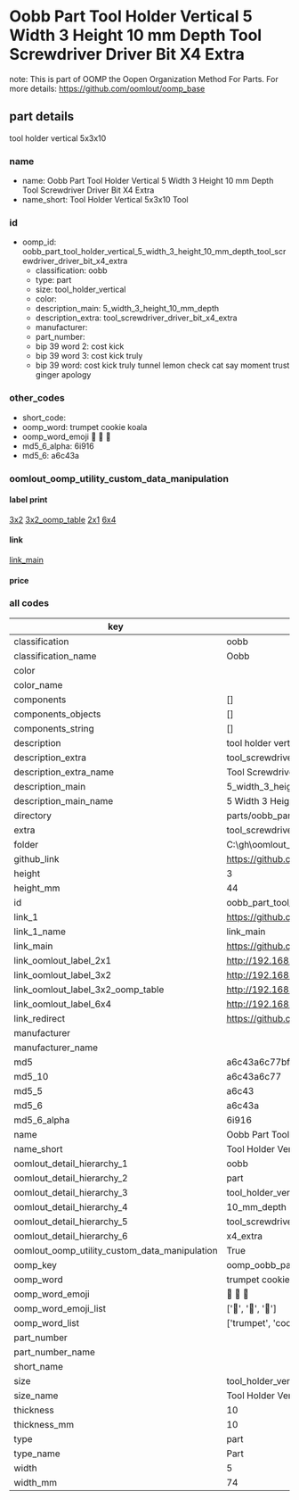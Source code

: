 # Oobb Part Tool Holder Vertical 5 Width 3 Height 10 mm Depth Tool Screwdriver Driver Bit X4 Extra  

note: This is part of OOMP the Oopen Organization Method For Parts. For more details: https://github.com/oomlout/oomp_base

##  part details
  



tool holder vertical 5x3x10



### name
* name: Oobb Part Tool Holder Vertical 5 Width 3 Height 10 mm Depth Tool Screwdriver Driver Bit X4 Extra
* name_short: Tool Holder Vertical 5x3x10 Tool
### id
* oomp_id: oobb_part_tool_holder_vertical_5_width_3_height_10_mm_depth_tool_screwdriver_driver_bit_x4_extra
  * classification: oobb
  * type: part
  * size: tool_holder_vertical
  * color: 
  * description_main: 5_width_3_height_10_mm_depth
  * description_extra: tool_screwdriver_driver_bit_x4_extra
  * manufacturer: 
  * part_number: 
  * bip 39 word 2: cost kick
  * bip 39 word 3: cost kick truly
  * bip 39 word: cost kick truly tunnel lemon check cat say moment trust ginger apology

### other_codes
* short_code: 
* oomp_word: trumpet cookie koala
* oomp_word_emoji :trumpet: :cookie: :koala:
* md5_6_alpha: 6i916
* md5_6: a6c43a






### oomlout_oomp_utility_custom_data_manipulation
#### label print
[3x2](http://192.168.1.245:1112/?label=oomp%206i916)
[3x2_oomp_table](http://192.168.1.108:1112/?label=oomp%206i916)
[2x1](http://192.168.1.242:1112/?label=oomp%206i916)
[6x4](http://192.168.1.55:1112/?label=oomp%206i916)    

#### link

[link_main](https://github.com/oomlout/oomlout_oobb_version_4_generated_parts/tree/main/navigation_oomp/oobb/part/tool_holder_vertical/5_width_3_height_10_mm_depth/tool_screwdriver_driver_bit_x4_extra/part)                              

#### price







### all codes 
| key | value |  
| --- | --- |  
| classification | oobb |  
| classification_name | Oobb |  
| color |  |  
| color_name |  |  
| components | [] |  
| components_objects | [] |  
| components_string | [] |  
| description | tool holder vertical 5x3x10 |  
| description_extra | tool_screwdriver_driver_bit_x4_extra |  
| description_extra_name | Tool Screwdriver Driver Bit X4 Extra |  
| description_main | 5_width_3_height_10_mm_depth |  
| description_main_name | 5 Width 3 Height 10 mm Depth |  
| directory | parts/oobb_part_tool_holder_vertical_5_width_3_height_10_mm_depth_tool_screwdriver_driver_bit_x4_extra |  
| extra | tool_screwdriver_driver_bit_x4 |  
| folder | C:\gh\oomlout_oobb_version_4_generated_parts\parts\oobb_part_tool_holder_vertical_5_width_3_height_10_mm_depth_tool_screwdriver_driver_bit_x4_extra |  
| github_link | https://github.com/oomlout/oomlout_oomp_part_src/tree/main/parts/oobb_part_tool_holder_vertical_5_width_3_height_10_mm_depth_tool_screwdriver_driver_bit_x4_extra |  
| height | 3 |  
| height_mm | 44 |  
| id | oobb_part_tool_holder_vertical_5_width_3_height_10_mm_depth_tool_screwdriver_driver_bit_x4_extra |  
| link_1 | https://github.com/oomlout/oomlout_oobb_version_4_generated_parts/tree/main/navigation_oomp/oobb/part/tool_holder_vertical/5_width_3_height_10_mm_depth/tool_screwdriver_driver_bit_x4_extra/part |  
| link_1_name | link_main |  
| link_main | https://github.com/oomlout/oomlout_oobb_version_4_generated_parts/tree/main/navigation_oomp/oobb/part/tool_holder_vertical/5_width_3_height_10_mm_depth/tool_screwdriver_driver_bit_x4_extra/part |  
| link_oomlout_label_2x1 | http://192.168.1.242:1112/?label=oomp%206i916 |  
| link_oomlout_label_3x2 | http://192.168.1.245:1112/?label=oomp%206i916 |  
| link_oomlout_label_3x2_oomp_table | http://192.168.1.108:1112/?label=oomp%206i916 |  
| link_oomlout_label_6x4 | http://192.168.1.55:1112/?label=oomp%206i916 |  
| link_redirect | https://github.com/oomlout/oomlout_oobb_version_4_generated_parts/tree/main/parts/oobb_tool_holder_vertical_05_03_10_ex_tool_screwdriver_driver_bit_x4 |  
| manufacturer |  |  
| manufacturer_name |  |  
| md5 | a6c43a6c77bfe4789c3feea9d2de8985 |  
| md5_10 | a6c43a6c77 |  
| md5_5 | a6c43 |  
| md5_6 | a6c43a |  
| md5_6_alpha | 6i916 |  
| name | Oobb Part Tool Holder Vertical 5 Width 3 Height 10 mm Depth Tool Screwdriver Driver Bit X4 Extra |  
| name_short | Tool Holder Vertical 5x3x10 Tool |  
| oomlout_detail_hierarchy_1 | oobb |  
| oomlout_detail_hierarchy_2 | part |  
| oomlout_detail_hierarchy_3 | tool_holder_vertical |  
| oomlout_detail_hierarchy_4 | 10_mm_depth |  
| oomlout_detail_hierarchy_5 | tool_screwdriver_driver_bit |  
| oomlout_detail_hierarchy_6 | x4_extra |  
| oomlout_oomp_utility_custom_data_manipulation | True |  
| oomp_key | oomp_oobb_part_tool_holder_vertical_5_width_3_height_10_mm_depth_tool_screwdriver_driver_bit_x4_extra |  
| oomp_word | trumpet cookie koala |  
| oomp_word_emoji | :trumpet: :cookie: :koala: |  
| oomp_word_emoji_list | [':trumpet:', ':cookie:', ':koala:'] |  
| oomp_word_list | ['trumpet', 'cookie', 'koala'] |  
| part_number |  |  
| part_number_name |  |  
| short_name |  |  
| size | tool_holder_vertical |  
| size_name | Tool Holder Vertical |  
| thickness | 10 |  
| thickness_mm | 10 |  
| type | part |  
| type_name | Part |  
| width | 5 |  
| width_mm | 74 |  
